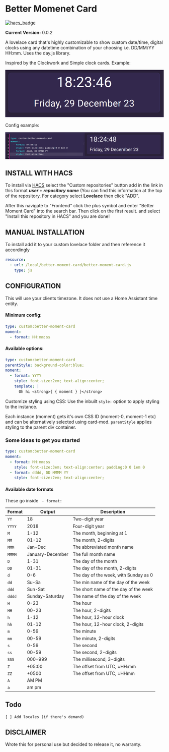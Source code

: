 # Better Momenet Card

[![hacs_badge](https://img.shields.io/badge/HACS-Custom-orange.svg?style=for-the-badge)](https://github.com/custom-components/hacs)

**Current Version:** 0.0.2

A lovelace card that's highly customizable to show custom date/time, digital clocks using any datetime combination of your choosing i.e. DD/MM/YY HH:mm. Uses the day.js library. 

Inspired by the Clockwork and Simple clock cards. Example:

![Preview](image-2.png)

Config example: 

![Alt text](image.png)

## INSTALL WITH HACS

To install via [HACS](https://hacs.xyz/) select the "Custom repositories" button add in the link in this format ***user* + *repository name***  (You can find this information at the top of the repository.  For category select  **Lovelace** then click "ADD".

After this navigate to "Frontend" click the plus symbol and enter "Better Moment Card" into the search bar. Then click on the first result.  and select "Install this repository in HACS" and you are done!

## MANUAL INSTALLATION

To install add it to your custom lovelace folder and then reference it accordingly

```yaml
resource:
  - url: /local/better-moment-card/better-moment-card.js
    type: js
```

## CONFIGURATION

This will use your clients timezone. It does not use a Home Assistant time entity.

#### Minimum config: 
```Yaml
type: custom:better-moment-card
moment:
  - format: HH:mm:ss
```

#### Available options:
```Yaml
type: custom:better-moment-card
parentStyle: background-color:blue;
moment:
  - format: YYYY
    style: font-size:2em; text-align:center; 
    template: |
      Oh hi <strong>{ { moment } }</strong> 
```

Customize styling using CSS: Use the inbuilt `style:` option to apply styling to the instance.

Each instance (moment) gets it's own CSS ID (moment-0, moment-1 etc) and can be alternatively selected using card-mod. `parentStyle` applies styling to the parent div container. 

### Some ideas to get you started 

```Yaml
type: custom:better-moment-card
moment:
  - format: HH:mm:ss
    style: font-size:3em; text-align:center; padding:0 0 1em 0
  - format: dddd, DD MMMM YY
    style: font-size:2em; text-align:center;
```

#### Available date formats

These go inside `  - format: `

| Format | Output           | Description                           |
| ------ | ---------------- | ------------------------------------- |
| `YY`   | 18               | Two-digit year                        |
| `YYYY` | 2018             | Four-digit year                       |
| `M`    | 1-12             | The month, beginning at 1             |
| `MM`   | 01-12            | The month, 2-digits                   |
| `MMM`  | Jan-Dec          | The abbreviated month name            |
| `MMMM` | January-December | The full month name                   |
| `D`    | 1-31             | The day of the month                  |
| `DD`   | 01-31            | The day of the month, 2-digits        |
| `d`    | 0-6              | The day of the week, with Sunday as 0 |
| `dd`   | Su-Sa            | The min name of the day of the week   |
| `ddd`  | Sun-Sat          | The short name of the day of the week |
| `dddd` | Sunday-Saturday  | The name of the day of the week       |
| `H`    | 0-23             | The hour                              |
| `HH`   | 00-23            | The hour, 2-digits                    |
| `h`    | 1-12             | The hour, 12-hour clock               |
| `hh`   | 01-12            | The hour, 12-hour clock, 2-digits     |
| `m`    | 0-59             | The minute                            |
| `mm`   | 00-59            | The minute, 2-digits                  |
| `s`    | 0-59             | The second                            |
| `ss`   | 00-59            | The second, 2-digits                  |
| `SSS`  | 000-999          | The millisecond, 3-digits             |
| `Z`    | +05:00           | The offset from UTC, ±HH:mm           |
| `ZZ`   | +0500            | The offset from UTC, ±HHmm            |
| `A`    | AM PM            |                                       |
| `a`    | am pm            |                                       |

## Todo 
    [ ] Add locales (if there's demand)
    
## DISCLAIMER

Wrote this for personal use but decided to release it, no warranty.
